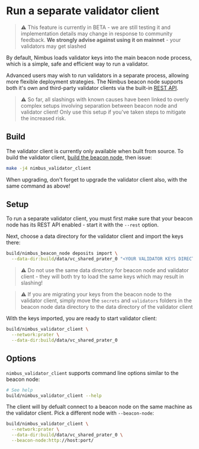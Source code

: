 # Run a separate validator client

> ⚠️ This feature is currently in BETA - we are still testing it and implementation details may change in response to community feedback. **We strongly advise against using it on mainnet** - your validators may get slashed

By default, Nimbus loads validator keys into the main beacon node process, which is a simple, safe and efficient way to run a validator.

Advanced users may wish to run validators in a separate process, allowing more flexible deployment strategies. The Nimbus beacon node supports both it's own and third-party validator clients via the built-in [REST API](./rest-api.md).

> ⚠️ So far, all slashings with known causes have been linked to overly complex setups involving separation between beacon node and validator client! Only use this setup if you've taken steps to mitigate the increased risk.

## Build

The validator client is currently only available when built from source. To build the validator client, [build the beacon node](./build.md), then issue:

```sh
make -j4 nimbus_validator_client
```

When upgrading, don't forget to upgrade the validator client also, with the same command as above!

## Setup

To run a separate validator client, you must first make sure that your beacon node has its REST API enabled - start it with the `--rest` option.

Next, choose a data directory for the validator client and import the keys there:

```sh
build/nimbus_beacon_node deposits import \
  --data-dir:build/data/vc_shared_prater_0 "<YOUR VALIDATOR KEYS DIRECTORY>"
```

> ⚠️ Do not use the same data directory for beacon node and validator client - they will both try to load the same keys which may result in slashing!

> ⚠️ If you are migrating your keys from the beacon node to the validator client, simply move the `secrets` and `validators` folders in the beacon node data directory to the data directory of the validator client

With the keys imported, you are ready to start validator client:

```sh
build/nimbus_validator_client \
  --network:prater \
  --data-dir:build/data/vc_shared_prater_0
```

## Options

`nimbus_validator_client` supports command line options similar to the beacon node:
```sh
# See help
build/nimbus_validator_client --help
```

The client will by defualt connect to a beacon node on the same machine as the validator client. Pick a different node with `--beacon-node`:

```sh
build/nimbus_validator_client \
  --network:prater \
  --data-dir:build/data/vc_shared_prater_0 \
  --beacon-node:http://host:port/
```
